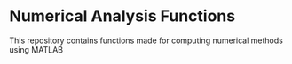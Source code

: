  # Numerical Analysis Functions
 
 This repository contains functions made for computing numerical methods using MATLAB
